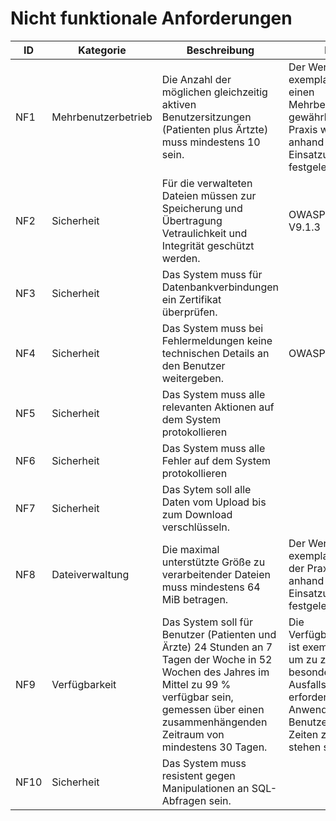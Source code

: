 # Nicht funktionale Anforderungen

| ID   | Kategorie           | Beschreibung                                                                                                                                                                                                         | Bemerkung                                                                                                                                                                                                            |
| ---- | ------------------- | -------------------------------------------------------------------------------------------------------------------------------------------------------------------------------------------------------------------- | -------------------------------------------------------------------------------------------------------------------------------------------------------------------------------------------------------------------- |
| NF1  | Mehrbenutzerbetrieb | Die Anzahl der möglichen gleichzeitig aktiven Benutzersitzungen (Patienten plus Ärtzte) muss mindestens 10 sein.                                                                                                     | Der Wert 10 wurde exemplarisch gewählt, um einen Mehrbenutzerbetrieb zu gewährleisten. In der Praxis würde ein Wert anhand der Einsatzumgebung festgelegt werden.                                                    |
| NF2  | Sicherheit          | Für die verwalteten Dateien müssen zur Speicherung und Übertragung Vetraulichkeit und Integrität geschützt werden.                                                                                                   | OWASP ASVS V9.1.1 / V9.1.3                                                                                                                                                                                           |
| NF3  | Sicherheit          | Das System muss für Datenbankverbindungen ein Zertifikat  überprüfen.                                                                                                                                                |                                                                                                                                                                                                                      |
| NF4  | Sicherheit          | Das System muss bei Fehlermeldungen keine technischen Details an den Benutzer weitergeben.                                                                                                                           | OWASP ASVS V7.4.1                                                                                                                                                                                                    |
| NF5  | Sicherheit          | Das System muss alle relevanten Aktionen auf dem System protokollieren                                                                                                                                               |                                                                                                                                                                                                                      |
| NF6  | Sicherheit          | Das System muss alle Fehler auf dem System protokollieren                                                                                                                                                            |                                                                                                                                                                                                                      |
| NF7  | Sicherheit          | Das Sytem soll alle Daten vom Upload bis zum Download verschlüsseln.                                                                                                                                                 |                                                                                                                                                                                                                      |
| NF8  | Dateiverwaltung     | Die maximal unterstützte Größe zu verarbeitender Dateien muss mindestens 64 MiB betragen.                                                                                                                            | Der Wert 64 MiB wurde exemplarisch gewählt. In der Praxis würde ein Wert anhand der Einsatzumgebung festgelegt werden.                                                                                               |
| NF9  | Verfügbarkeit       | Das System soll für Benutzer (Patienten und Ärzte) 24 Stunden an 7 Tagen der Woche in 52 Wochen des Jahres im Mittel zu 99 % verfügbar sein, gemessen über einen zusammenhängenden Zeitraum von mindestens 30 Tagen. | Die Verfügbarkeitsanforderung ist exemplarisch gewählt, um zu zeigen, dass keine besonders hohe Ausfallsicherheit erforderlich ist, aber die Anwendung den Benutzern zu beliebigen Zeiten zur Verfügung stehen soll. |
| NF10 | Sicherheit          | Das System muss resistent gegen Manipulationen an SQL-Abfragen sein.                                                                                                                                                 |                                                                                                                                                                                                                      |
